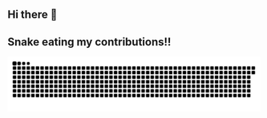 ## Hi there 👋

<!--
**Shakil60148/Shakil60148** is a ✨ _special_ ✨ repository because its `README.md` (this file) appears on your GitHub profile.

Here are some ideas to get you started:

- 🔭 I’m currently working on ...
- 🌱 I’m currently learning ...
- 👯 I’m looking to collaborate on ...
- 🤔 I’m looking for help with ...
- 💬 Ask me about ...
- 📫 How to reach me: ...
- 😄 Pronouns: ...
- ⚡ Fun fact: ...
-->



## Snake eating my contributions!!
<picture>
  <source media="(prefers-color-scheme: dark)" srcset="https://raw.githubusercontent.com/Shakil60148/Shakil60148/output/github-snake-dark.svg" />
  <source media="(prefers-color-scheme: light)" srcset="https://raw.githubusercontent.com/Shakil60148/Shakil60148/output/github-snake.svg" />
  <img alt="github-snake" src="https://raw.githubusercontent.com/Shakil60148/Shakil60148/output/github-snake.svg" />
</picture>
